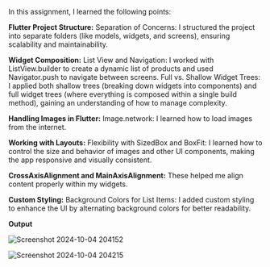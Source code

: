 In this assignment, I learned the following points:

**Flutter Project Structure:**
Separation of Concerns: I structured the project into separate folders (like models, widgets, and screens), ensuring scalability and maintainability.

**Widget Composition:**
List View and Navigation: I worked with ListView.builder to create a dynamic list of products and used Navigator.push to navigate between screens.
Full vs. Shallow Widget Trees: I applied both shallow trees (breaking down widgets into components) and full widget trees (where everything is composed within a single build method), gaining an understanding of how to manage complexity.

**Handling Images in Flutter:**
Image.network: I learned how to load images from the internet.

**Working with Layouts:**
Flexibility with SizedBox and BoxFit: I learned how to control the size and behavior of images and other UI components, making the app responsive and visually consistent.

**CrossAxisAlignment and MainAxisAlignment:** 
These helped me align content properly within my widgets.

**Custom Styling:**
Background Colors for List Items: I added custom styling to enhance the UI by alternating background colors for better readability.

**Output**

![Screenshot 2024-10-04 204152](https://github.com/user-attachments/assets/e78fd768-a2ab-4dd1-ba90-c58adc31ebae)

 ![Screenshot 2024-10-04 204215](https://github.com/user-attachments/assets/1dff0a73-7fef-4db2-8448-1a8a4ac8e6f6)



